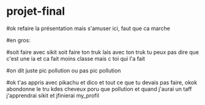 # projet-final

#ok refaire la présentation mais s'amuser ici, faut que ca marche

#en gros: 

#soit faire avec sikit soit faire ton truk lais avec ton truk tu peux pas dire que c'est une ia et ca fait moins classe mais c toi qui l'a fait

#on dit juste pic pollution ou pas pic pollution

#ok t'as appris avec pikachu et dico et tout ce que tu devais pas faire, okok abondonne le tru kdes cheveux poru que pollution et quand j'aurai un taff j'apprendrai sikit et jfinierai my_profil
